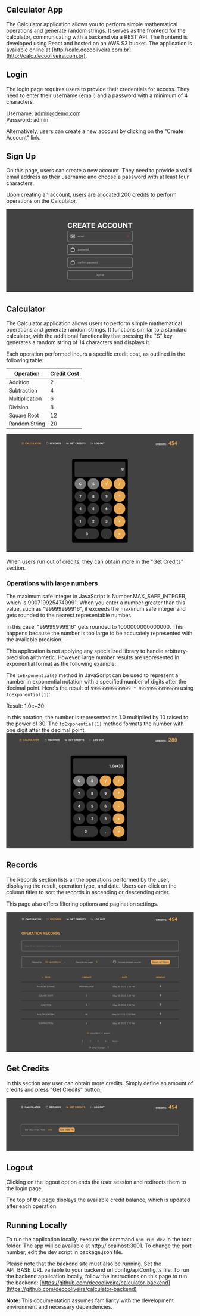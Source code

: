 ## Calculator App

The Calculator application allows you to perform simple mathematical operations and generate random strings. It serves as the frontend for the calculator, communicating with a backend via a REST API. The frontend is developed using React and hosted on an AWS S3 bucket. The application is available online at [http://calc.decooliveira.com.br](http://calc.decooliveira.com.br).

## Login

The login page requires users to provide their credentials for access. They need to enter their username (email) and a password with a minimum of 4 characters.

Username: admin@demo.com  
Password: admin

Alternatively, users can create a new account by clicking on the "Create Account" link.

## Sign Up

On this page, users can create a new account. They need to provide a valid email address as their username and choose a password with at least four characters.

Upon creating an account, users are allocated 200 credits to perform operations on the Calculator.

![Sign up](https://github.com/decooliveira/calculator-frontend/blob/master/docs/signup.png)

## Calculator

The Calculator application allows users to perform simple mathematical operations and generate random strings. It functions similar to a standard calculator, with the additional functionality that pressing the "S" key generates a random string of 14 characters and displays it.

Each operation performed incurs a specific credit cost, as outlined in the following table:

| Operation      | Credit Cost |
| -------------- | ----------- |
| Addition       | 2           |
| Subtraction    | 4           |
| Multiplication | 6           |
| Division       | 8           |
| Square Root    | 12          |
| Random String  | 20          |

![Calculator](https://github.com/decooliveira/calculator-frontend/blob/master/docs/calculator.png)

When users run out of credits, they can obtain more in the "Get Credits" section.

### Operations with large numbers

The maximum safe integer in JavaScript is Number.MAX_SAFE_INTEGER, which is 9007199254740991. When you enter a number greater than this value, such as "99999999916", it exceeds the maximum safe integer and gets rounded to the nearest representable number.

In this case, "99999999916" gets rounded to 1000000000000000. This happens because the number is too large to be accurately represented with the available precision.

This application is not applying any specialized library to handle arbitrary-precision arithmetic. However, large number results are represented in exponential format as the following example:

The `toExponential()` method in JavaScript can be used to represent a number in exponential notation with a specified number of digits after the decimal point. Here's the result of `999999999999999 * 999999999999999` using `toExponential(1)`:

Result: 1.0e+30

In this notation, the number is represented as 1.0 multiplied by 10 raised to the power of 30. The `toExponential(1)` method formats the number with one digit after the decimal point.
![Large number format](https://github.com/decooliveira/calculator-frontend/blob/master/docs/large_number.png)

## Records

The Records section lists all the operations performed by the user, displaying the result, operation type, and date. Users can click on the column titles to sort the records in ascending or descending order.

This page also offers filtering options and pagination settings.

![Records list](https://github.com/decooliveira/calculator-frontend/blob/master/docs/records.png)

## Get Credits

In this section any user can obtain more credits. Simply define an amount of credits and press "Get Credits" button.

![Get credits](https://github.com/decooliveira/calculator-frontend/blob/master/docs/credits.png)

## Logout

Clicking on the logout option ends the user session and redirects them to the login page.

The top of the page displays the available credit balance, which is updated after each operation.

## Running Locally

To run the application locally, execute the command `npm run dev` in the root folder. The app will be available at http://localhost:3001. To change the port number, edit the dev script in package.json file.

Please note that the backend site must also be running. Set the API_BASE_URL variable to your backend url config/apiConfig.ts file. To run the backend application locally, follow the instructions on this page to run the backend: [https://github.com/decooliveira/calculator-backend](https://github.com/decooliveira/calculator-backend)

**Note:** This documentation assumes familiarity with the development environment and necessary dependencies.
